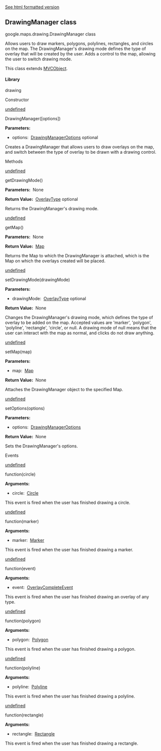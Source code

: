 [See html formatted version](https://huasofoundries.github.io/google-maps-documentation/DrawingManager.html)

DrawingManager class
--------------------

google.maps.drawing.DrawingManager class

Allows users to draw markers, polygons, polylines, rectangles, and circles on the map. The DrawingManager's drawing mode defines the type of overlay that will be created by the user. Adds a control to the map, allowing the user to switch drawing mode.

This class extends [MVCObject](/maps/documentation/javascript/reference/3.40/event#MVCObject).

#### Library

drawing

Constructor

[undefined](#DrawingManager.constructor)

DrawingManager(\[options\])

**Parameters:** 

*   options:  [DrawingManagerOptions](/maps/documentation/javascript/reference/3.40/drawing#DrawingManagerOptions) optional

Creates a DrawingManager that allows users to draw overlays on the map, and switch between the type of overlay to be drawn with a drawing control.

Methods

[undefined](#DrawingManager.getDrawingMode)

getDrawingMode()

**Parameters:**  None

**Return Value:**  [OverlayType](/maps/documentation/javascript/reference/3.40/drawing#OverlayType) optional

Returns the DrawingManager's drawing mode.

[undefined](#DrawingManager.getMap)

getMap()

**Parameters:**  None

**Return Value:**  [Map](/maps/documentation/javascript/reference/3.40/map#Map)

Returns the Map to which the DrawingManager is attached, which is the Map on which the overlays created will be placed.

[undefined](#DrawingManager.setDrawingMode)

setDrawingMode(drawingMode)

**Parameters:** 

*   drawingMode:  [OverlayType](/maps/documentation/javascript/reference/3.40/drawing#OverlayType) optional

**Return Value:**  None

Changes the DrawingManager's drawing mode, which defines the type of overlay to be added on the map. Accepted values are 'marker', 'polygon', 'polyline', 'rectangle', 'circle', or null. A drawing mode of null means that the user can interact with the map as normal, and clicks do not draw anything.

[undefined](#DrawingManager.setMap)

setMap(map)

**Parameters:** 

*   map:  [Map](/maps/documentation/javascript/reference/3.40/map#Map)

**Return Value:**  None

Attaches the DrawingManager object to the specified Map.

[undefined](#DrawingManager.setOptions)

setOptions(options)

**Parameters:** 

*   options:  [DrawingManagerOptions](/maps/documentation/javascript/reference/3.40/drawing#DrawingManagerOptions)

**Return Value:**  None

Sets the DrawingManager's options.

Events

[undefined](#DrawingManager.circlecomplete)

function(circle)

**Arguments:** 

*   circle:  [Circle](/maps/documentation/javascript/reference/3.40/polygon#Circle)

This event is fired when the user has finished drawing a circle.

[undefined](#DrawingManager.markercomplete)

function(marker)

**Arguments:** 

*   marker:  [Marker](/maps/documentation/javascript/reference/3.40/marker#Marker)

This event is fired when the user has finished drawing a marker.

[undefined](#DrawingManager.overlaycomplete)

function(event)

**Arguments:** 

*   event:  [OverlayCompleteEvent](/maps/documentation/javascript/reference/3.40/drawing#OverlayCompleteEvent)

This event is fired when the user has finished drawing an overlay of any type.

[undefined](#DrawingManager.polygoncomplete)

function(polygon)

**Arguments:** 

*   polygon:  [Polygon](/maps/documentation/javascript/reference/3.40/polygon#Polygon)

This event is fired when the user has finished drawing a polygon.

[undefined](#DrawingManager.polylinecomplete)

function(polyline)

**Arguments:** 

*   polyline:  [Polyline](/maps/documentation/javascript/reference/3.40/polygon#Polyline)

This event is fired when the user has finished drawing a polyline.

[undefined](#DrawingManager.rectanglecomplete)

function(rectangle)

**Arguments:** 

*   rectangle:  [Rectangle](/maps/documentation/javascript/reference/3.40/polygon#Rectangle)

This event is fired when the user has finished drawing a rectangle.